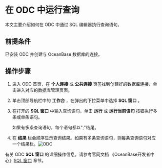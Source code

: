 # 在 ODC 中运行查询

本文主要介绍如何在 ODC 中通过 SQL 编辑器执行查询语句。

## 前提条件

已安装 ODC 并创建与 OceanBase 数据库的连接。

## 操作步骤

1. 进入 ODC 首页，在 **个人连接** 或 **公共连接** 页签找到创建好的数据库连接，单击进入对应的数据库管理页面。

2. 单击顶部导航栏中的 **工作台** ，在弹出的下拉菜单中选择 **SQL 窗口** 。

3. 在打开的 **SQL 窗口** 中输入查询语句，单击 **运行** 或 **运行当前语句** 按钮执行多条或单条语句。

   如果有多条查询语句，每个语句都以";"结尾。

4. 在 **结果** 栏会顺序显示查询结果。如果有多条查询语句，则每条查询语句对应一个结果栏。![ODC](https://help-static-aliyun-doc.aliyuncs.com/assets/img/zh-CN/4003099461/p429312.png)

有关 ODC **SQL 窗口** 的详细操作信息，请参考官网文档 《OceanBase开发者中心》[SQL 窗口](https://www.oceanbase.com/docs/oceanbase-developer-center/odc/V3.3.0/web-odc-sql-window) 章节。
